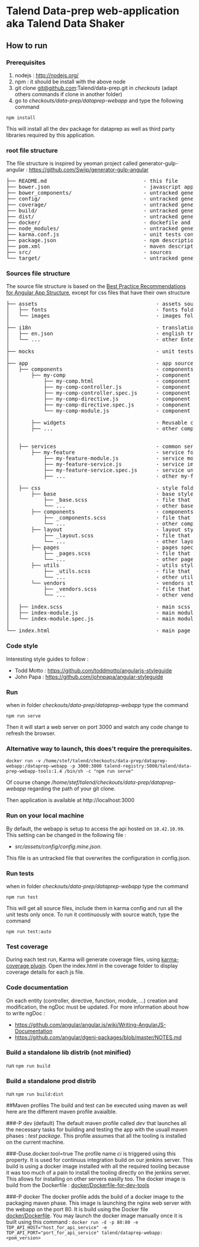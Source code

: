 # Talend Data-prep web-application aka Talend Data Shaker
## How to run
### Prerequisites
1. nodejs : http://nodejs.org/
2. npm : it should be install with the above node
3. git clone git@github.com:Talend/data-prep.git in _checkouts_ (adapt others commands if clone in another folder)
4. go to _checkouts/data-prep/dataprep-webapp_ and type the following command

`npm install`

This will install all the dev package for dataprep as well as third party libraries required by this application.

### root file structure
The file structure is inspired by yeoman project called generator-gulp-angular : https://github.com/Swiip/generator-gulp-angular

<pre>
├── README.md                               - this file
├── bower.json                              - javascript app external dependencies
├── bower_components/                       - untracked generated folder where external javascript dependencies are located
├── config/                                 - untracked generated folder where you find build config
├── coverage/                               - untracked generated folder where karma istanbul plugin will put coverage files
├── build/                                  - untracked generated folder where you find a non minified autonomous deployment of the app dev
├── dist/                                   - untracked generated folder where you find a minified autonomous deployment of the app dev
├── docker/                                 - dockefile and scripts to generate the docker image 
├── node_modules/                           - untracked generated folder for gulp build node modules
├── karma.conf.js                           - unit tests configuration
├── package.json                            - npm description for build tools dependencies
├── pom.xml                                 - maven description file
├── src/                                    - sources
└── target/                                 - untracked generated folder for maven build
</pre>


### Sources file structure
The source file structure is based on the [Best Practice Recommendations for Angular App Structure](https://docs.google.com/document/d/1XXMvReO8-Awi1EZXAXS4PzDzdNvV6pGcuaF4Q9821Es/pub), except for css files that have their own structure

<pre>
├── assets                                      - assets source folder
│   ├── fonts                                   - fonts folder
│   └── images                                  - images folder
│
├── i18n                                        - translation folder
│   ├── en.json                                 - english translation files
│   └── ...                                     - other Enterprise edition translation files
│
├── mocks                                       - unit tests mocks
│
├── app                                         - app sources
│   ├── components                              - components folder
│       ├── my-comp                             - component folder
│           ├── my-comp.html                    - component template
│           ├── my-comp-controller.js           - component controller
│           ├── my-comp-controller.spec.js      - component controller unit tests
│           ├── my-comp-directive.js            - component directive
│           ├── my-comp-directive.spec.js       - component directive unit tests
│           └── my-comp-module.js               - component module definition
│
│       ├── widgets                             - Reusable components folder
│       ├── ...                                 - other components
│
│
│   ├── services                                - common services source folder
│       ├── my-feature                          - service folder
│           ├── my-feature-module.js            - service module definition
│           ├── my-feature-service.js           - service implementation
│           ├── my-feature-service.spec.js      - service unit tests
│           ├── ...                             - other my-feature services
│
│   ├── css                                     - style folder
│       ├── base                                - base styles (reset, typography, ...)
│           ├── _base.scss                      - file that only imports all base styles
│           └── ...                             - other base styles, imported in _base.scss
│       ├── components                          - components styles (Buttons, Carousel, Cover, Dropdown, ...)
│           ├── _components.scss                - file that only imports all common components styles
│           └── ...                             - other components styles, imported in _components.scss
│       ├── layout                              - layout styles (Navigation, Grid system, Header, Footer, Sidebar, Forms, ...)
│           ├── _layout.scss                    - file that only imports all layout styles
│           └── ...                             - other layout styles, imported in _layout.scss
│       ├── pages                               - pages specific styles (home page, ...)
│           ├── _pages.scss                     - file that only imports all pages styles
│           └── ...                             - other pages styles, imported in _pages.scss
│       ├── utils                               - utils styles (Mixins, Colors, ...)
│           ├── _utils.scss                     - file that only imports all utils styles
│           └── ...                             - other utils styles, imported in _utils.scss
│       └── vendors                             - vendors styles (third party frameworks)
│           ├── _vendors.scss                   - file that only imports all vendors styles
│           └── ...                             - other vendors styles, imported in _vendors.scss
│
│   ├── index.scss                              - main scss that only imports _base.scss, _components.scss, _layout.scss, _pages.scss, _utils.scss, _vendors.scss
│   ├── index-module.js                         - main module
│   └── index-module.spec.js                    - main module config unit tests
│
└── index.html                                  - main page
</pre>


### Code style
Interesting style guides to follow : 
* Todd Motto : https://github.com/toddmotto/angularjs-styleguide
* John Papa : https://github.com/johnpapa/angular-styleguide

### Run
when in folder _checkouts/data-prep/dataprep-webapp_ type the command

`npm run serve`

Then it will start a web server on port 3000 and watch any code change to refresh the browser. 

### Alternative way to launch, this does't require the prerequisites.

`docker run -v /home/stef/talend/checkouts/data-prep/dataprep-webapp:/dataprep-webapp -p 3000:3000 talend-registry:5000/talend/data-prep-webapp-tools:1.4 /bin/sh -c "npm run serve"`

Of course change */home/stef/talend/checkouts/data-prep/dataprep-webapp* regarding the path of your git clone.

Then application is available at http://localhost:3000

### Run on your local machine
By default, the webapp is setup to access the api hosted on `10.42.10.99`. This setting can be changed in the following file :

* _src/assets/config/config.mine.json_.

This file is an untracked file that overwrites the configuration in config.json.

### Run tests
when in folder _checkouts/data-prep/dataprep-webapp_ type the command

`npm run test`

This will get all source files, include them in karma config and run all the unit tests only once.
To run it continuously with source watch, type the command

`npm run test:auto`

### Test coverage
During each test run, Karma will generate coverage files, using [karma-coverage plugin](https://github.com/karma-runner/karma-coverage).
Open the index.html in the coverage folder to display coverage details for each js file.

### Code documentation
On each entity (controller, directive, function, module, ...) creation and modification, the ngDoc must be updated.
For more information about how to write ngDoc :
* https://github.com/angular/angular.js/wiki/Writing-AngularJS-Documentation
* https://github.com/angular/dgeni-packages/blob/master/NOTES.md

### Build a standalone lib distrib (not minified)
run
`npm run build`

### Build a standalone prod distrib
run
`npm run build:dist`

##Maven profiles
The build and test can be executed using maven as well here are the different maven profile avaialble.

###-P dev (default)
The default maven profile called *dev* that launches all the necessary tasks for building and testing the app with the usuall maven phases : *test* *package*.
This profile assumes that all the tooling is installed on the current machine.

###-Duse.docker.tool=true
The profile name *ci* is triggered using this property. It is used for continuus integration build on our jenkins server. This build is using a docker image installed with all the required tooling because it was too much of a pain to install the tooling directly on the jenkins server. This allows for installing on other servers easilly too.
The docker image is build from the Dockerfile : [docker/Dockerfile-for-dev-tools](docker/Dockerfile-for-dev-tools)

###-P docker
The docker profile adds the build of a docker image to the packaging maven phase.
This image is launching the nginx web server with the webapp on the port 80. It is build using the Docker file [docker/Dockerfile](docker/Dockerfile).
You may launch the docker image manually once it is built using this command : `docker run -d -p 80:80 -e TDP_API_HOST="host_for_api_service" -e TDP_API_PORT="port_for_api_service" talend/dataprep-webapp:<pom_version>`
